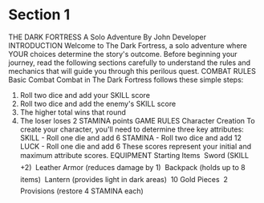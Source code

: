 # Section 1

THE DARK FORTRESS
A Solo Adventure
By
John Developer
INTRODUCTION
Welcome to The Dark Fortress, a solo adventure where YOUR choices determine the story's outcome.
Before beginning your journey, read the following sections carefully to understand the rules and
mechanics that will guide you through this perilous quest.
COMBAT RULES
Basic Combat
Combat in The Dark Fortress follows these simple steps:
1. Roll two dice and add your SKILL score
2. Roll two dice and add the enemy's SKILL score
3. The higher total wins that round
4. The loser loses 2 STAMINA points
GAME RULES
Character Creation
To create your character, you'll need to determine three key attributes:
SKILL - Roll one die and add 6
STAMINA - Roll two dice and add 12
LUCK - Roll one die and add 6
These scores represent your initial and maximum attribute scores.
EQUIPMENT
Starting Items
 Sword (SKILL +2)
 Leather Armor (reduces damage by 1)
 Backpack (holds up to 8 items)
 Lantern (provides light in dark areas)
 10 Gold Pieces
 2 Provisions (restore 4 STAMINA each)